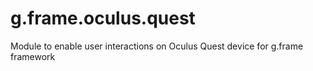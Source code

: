 # g.frame.oculus.quest

Module to enable user interactions on Oculus Quest device for g.frame framework
